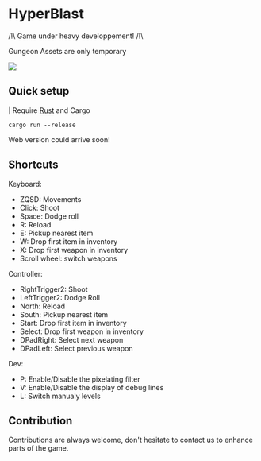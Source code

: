 # HyperBlast

/!\ Game under heavy developpement! /!\

Gungeon Assets are only temporary

![](./assets/readme/FightExemple.gif)

## Quick setup

| Require [Rust](https://www.rust-lang.org/tools/install) and Cargo

```
cargo run --release
```

Web version could arrive soon!

## Shortcuts

Keyboard:
 - ZQSD: Movements
 - Click: Shoot
 - Space: Dodge roll
 - R: Reload
 - E: Pickup nearest item
 - W: Drop first item in inventory
 - X: Drop first weapon in inventory
 - Scroll wheel: switch weapons

Controller:
 - RightTrigger2: Shoot
 - LeftTrigger2: Dodge Roll
 - North: Reload
 - South: Pickup nearest item
 - Start: Drop first item in inventory
 - Select: Drop first weapon in inventory
 - DPadRight: Select next weapon
 - DPadLeft: Select previous weapon

Dev:
- P: Enable/Disable the pixelating filter
- V: Enable/Disable the display of debug lines
- L: Switch manualy levels

## Contribution

Contributions are always welcome, don't hesitate to contact us to enhance parts of the game.
